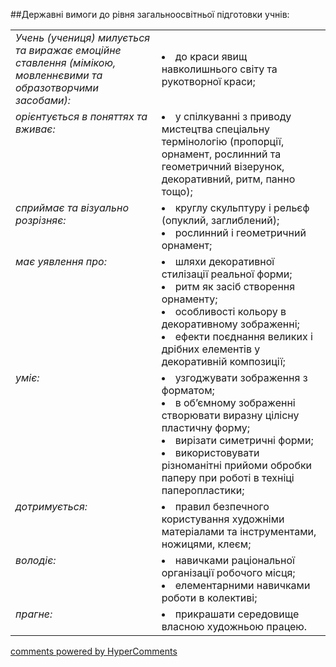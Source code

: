 <div id="hypercomments_widget" class="js-hypercomments-widget invisible"></div>

##Державні вимоги до рівня загальноосвітньої підготовки учнів:

<table>
<tbody>
<tr>
<td style="vertical-align:top !important;">
<i>Учень (учениця) милується та виражає емоційне ставлення (мімікою, мовленнєвими та образотворчими засобами):</i><br>
</td>
<td>
<li>до краси явищ навколишнього світу та рукотворної краси;</li>
</td>
</tr>
<tr>
<td style="vertical-align:top !important;">
<i>орієнтується в поняттях та вживає:</i><br>
</td>
<td>
<li>у спілкуванні з приводу мистецтва спеціальну термінологію (пропорції, орнамент, рослинний та геометричний візерунок, декоративний, ритм, панно тощо);</li>
</td>
</tr>
<tr>
<td style="vertical-align:top !important;">
<i>сприймає та візуально розрізняє:</i><br>
</td>
<td>
<li>круглу скульптуру і рельєф (опуклий, заглиблений);</li>
<li>рослинний і геометричний орнамент;</li>
</td>
</tr>
<tr>
<td style="vertical-align:top !important;">
<i>має уявлення про:</i><br>
</td>
<td>
<li>шляхи декоративної стилізації реальної форми;</li>
<li>ритм як засіб створення орнаменту;</li>
<li>особливості кольору в декоративному зображенні;</li>
<li>ефекти поєднання великих і дрібних елементів у декоративній композиції;</li>
</td>
</tr>
<tr>
<td style="vertical-align:top !important;">
<i>уміє:</i><br>
</td>
<td>
<li>узгоджувати зображення з форматом;</li>
<li>в об’ємному зображенні створювати виразну цілісну пластичну форму;</li>
<li>вирізати симетричні форми;</li>
<li>використовувати різноманітні прийоми обробки паперу при роботі в техніці паперопластики;</li>
</td>
</tr>
<tr>
<td style="vertical-align:top !important;">
<i>дотримується:</i><br>
</td>
<td>
<li>правил безпечного користування художніми матеріалами та інструментами, ножицями, клеєм;</li>
</td>
</tr>
<tr>
<td style="vertical-align:top !important;">
<i>володіє:</i><br>
</td>
<td>
<li>навичками раціональної організації робочого місця;</li>
<li>елементарними навичками роботи в колективі;</li>
</td>
</tr>
<tr>
<td style="vertical-align:top !important;">
<i>прагне:</i><br>
</td>
<td>
<li>прикрашати середовище власною художньою працею.</li>
</td>
</tr>
</tbody>
</table>


<div class="js-hypercomments-container">
    <a href="http://hypercomments.com" class="hc-link" title="comments widget">comments powered by HyperComments</a>
</div>
